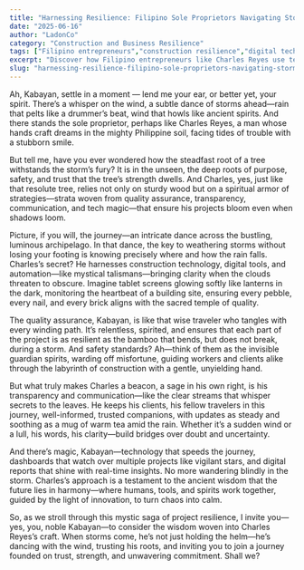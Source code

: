 ```yaml
---
title: "Harnessing Resilience: Filipino Sole Proprietors Navigating Storms with Strength and Innovation"
date: "2025-06-16"
author: "LadonCo"
category: "Construction and Business Resilience"
tags: ["Filipino entrepreneurs","construction resilience","digital technology","project management","storm preparedness"]
excerpt: "Discover how Filipino entrepreneurs like Charles Reyes use technology, transparency, and unwavering strength to keep their projects resilient amid storms—both literal and metaphorical."
slug: "harnessing-resilience-filipino-sole-proprietors-navigating-storms-with-strength-and-innovation"
---
```


Ah, Kabayan, settle in a moment — lend me your ear, or better yet, your spirit. There’s a whisper on the wind, a subtle dance of storms ahead—rain that pelts like a drummer’s beat, wind that howls like ancient spirits. And there stands the sole proprietor, perhaps like Charles Reyes, a man whose hands craft dreams in the mighty Philippine soil, facing tides of trouble with a stubborn smile.  

But tell me, have you ever wondered how the steadfast root of a tree withstands the storm’s fury? It is in the unseen, the deep roots of purpose, safety, and trust that the tree’s strength dwells. And Charles, yes, just like that resolute tree, relies not only on sturdy wood but on a spiritual armor of strategies—strata woven from quality assurance, transparency, communication, and tech magic—that ensure his projects bloom even when shadows loom.  

Picture, if you will, the journey—an intricate dance across the bustling, luminous archipelago. In that dance, the key to weathering storms without losing your footing is knowing precisely where and how the rain falls. Charles’s secret? He harnesses construction technology, digital tools, and automation—like mystical talismans—bringing clarity when the clouds threaten to obscure. Imagine tablet screens glowing softly like lanterns in the dark, monitoring the heartbeat of a building site, ensuring every pebble, every nail, and every brick aligns with the sacred temple of quality.  

The quality assurance, Kabayan, is like that wise traveler who tangles with every winding path. It’s relentless, spirited, and ensures that each part of the project is as resilient as the bamboo that bends, but does not break, during a storm. And safety standards? Ah—think of them as the invisible guardian spirits, warding off misfortune, guiding workers and clients alike through the labyrinth of construction with a gentle, unyielding hand.  

But what truly makes Charles a beacon, a sage in his own right, is his transparency and communication—like the clear streams that whisper secrets to the leaves. He keeps his clients, his fellow travelers in this journey, well-informed, trusted companions, with updates as steady and soothing as a mug of warm tea amid the rain. Whether it’s a sudden wind or a lull, his words, his clarity—build bridges over doubt and uncertainty.  

And there’s magic, Kabayan—technology that speeds the journey, dashboards that watch over multiple projects like vigilant stars, and digital reports that shine with real-time insights. No more wandering blindly in the storm. Charles’s approach is a testament to the ancient wisdom that the future lies in harmony—where humans, tools, and spirits work together, guided by the light of innovation, to turn chaos into calm.  

So, as we stroll through this mystic saga of project resilience, I invite you—yes, you, noble Kabayan—to consider the wisdom woven into Charles Reyes’s craft. When storms come, he’s not just holding the helm—he’s dancing with the wind, trusting his roots, and inviting you to join a journey founded on trust, strength, and unwavering commitment. Shall we?